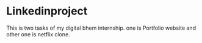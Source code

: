 # Linkedinproject
This is two tasks of my digital bhem internship. one is Portfolio website and other one is netflix clone.
